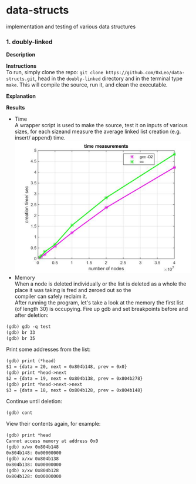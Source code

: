 # data-structs
implementation and testing of various data structures

### 1. doubly-linked

**Description**  

**Instructions**  
To run, simply clone the repo: ```git clone https://github.com/0xLeo/data-structs.git```, head in the ```doubly-linked``` directory and in the terminal type ```make```. This will compile the source, run it, and clean the executable.  
 
 **Explanation**  
 
 **Results**  
 * Time  
  A wrapper script is used to make the source, test it on inputs of various sizes, for each sizeand measure the average linked   list creation (e.g. insert/ append) time.  
 ![alt-text](https://github.com/0xLeo/data-structs/blob/master/doubly-linked/img/ins-time-vs-numnodes.jpg)  
 * Memory  
 When a node is deleted individually or the list is deleted as a whole the place it was taking is fred and zeroed out so the  
compiler can safely reclaim it.  
 After running the program, let's take a look at the memory the first list (of length 30) is occupying. Fire up gdb and set    breakpoints before and after deletion:  
 ```
 (gdb) gdb -q test  
 (gdb) br 33  
 (gdb) br 35  
 ```  
 Print some addresses from the list:  
 ```
 (gdb) print (*head)  
 $1 = {data = 20, next = 0x804b148, prev = 0x0}  
 (gdb) print *head->next  
 $2 = {data = 19, next = 0x804b138, prev = 0x804b278}  
 (gdb) print *head->next->next  
 $3 = {data = 18, next = 0x804b128, prev = 0x804b148}  
 ```
 Continue until deletion:  
 ```
 (gdb) cont 
 ```
 View their contents again, for example:   
 ```
 (gdb) print *head  
 Cannot access memory at address 0x0  
 (gdb) x/wx 0x804b148  
 0x804b148:	0x00000000  
 (gdb) x/xw 0x804b138  
 0x804b138:	0x00000000  
 (gdb) x/xw 0x804b128  
 0x804b128:	0x00000000  
 ```
